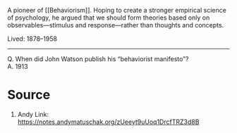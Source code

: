 A pioneer of [[Behaviorism]]. Hoping to create a stronger empirical science of psychology, he argued that we should form theories based only on observables—stimulus and response—rather than thoughts and concepts.

Lived: 1878–1958

---

Q. When did John Watson publish his “behaviorist manifesto”?  
A. 1913
# Source
1. Andy Link: https://notes.andymatuschak.org/zUeeyt9uUoq1DrcfTRZ3d8B